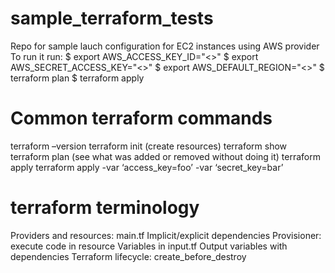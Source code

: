 # sample_terraform_tests
Repo for sample lauch configuration for EC2 instances using AWS provider
To run it run:
$ export AWS_ACCESS_KEY_ID="<>"
$ export AWS_SECRET_ACCESS_KEY="<>"
$ export AWS_DEFAULT_REGION="<>"
$ terraform plan
$ terraform apply

# Common terraform commands
terraform –version
terraform init (create resources)
terraform show
terraform plan (see what was added or removed without doing it)
terraform apply
terraform apply -var ‘access_key=foo’ -var ‘secret_key=bar’

# terraform terminology
Providers and resources: main.tf
Implicit/explicit dependencies
Provisioner: execute code in resource
Variables in input.tf
Output variables with dependencies
Terraform lifecycle: create_before_destroy

